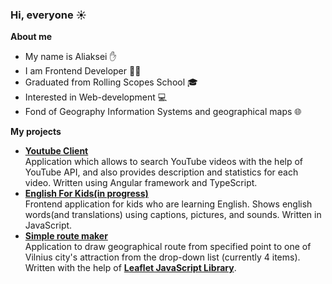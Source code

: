 ### Hi, everyone :sunny:

**About me**
- My name is Aliaksei :hand:
- I am Frontend Developer :man_technologist:
- Graduated from Rolling Scopes School :mortar_board:
- Interested in Web-development :computer:
- Fond of Geography Information Systems and geographical maps 🌐  
  
**My projects**
- **[Youtube Client](https://github.com/saldatkin/youtube-client)**  
Application which allows to search YouTube videos with the help of YouTube API, and also provides description and statistics for each video. Written using Angular framework and TypeScript.  
- **[English For Kids(in progress)](https://github.com/saldatkin/english-for-kids)**  
Frontend application for kids who are learning English. Shows english words(and translations) using captions, pictures, and sounds. Written in JavaScript.  
- **[Simple route maker](https://github.com/saldatkin/vilnius-attractions)**  
Application to draw geographical route from specified point to one of Vilnius city's attraction from the drop-down list (currently 4 items). Written with the help of **[Leaflet JavaScript Library](https://leafletjs.com/)**.
